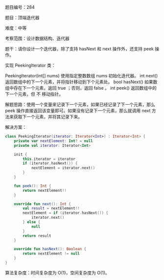 题目编号：284

题目：顶端迭代器

难度：中等

考察范围：设计数据结构、迭代器

题干：请你设计一个迭代器，除了支持 hasNext 和 next 操作外，还支持 peek 操作。

实现 PeekingIterator 类：

PeekingIterator(int[] nums) 使用指定整数数组 nums 初始化迭代器。
int next() 返回数组中的下一个元素，并将指针移动到下个元素处。
bool hasNext() 如果数组中存在下一个元素，返回 true ；否则，返回 false 。
int peek() 返回数组中的下一个元素，但 不 移动指针。

解题思路：使用一个变量来记录下一个元素，如果已经记录了下一个元素，那么 peek 操作直接返回该变量即可。如果没有记录下一个元素，那么就调用 next 方法来获取下一个元素，并将其记录下来。

解决方案：

```kotlin
class PeekingIterator(iterator: Iterator<Int>) : Iterator<Int> {
    private var nextElement: Int? = null
    private val iterator: Iterator<Int>

    init {
        this.iterator = iterator
        if (iterator.hasNext()) {
            nextElement = iterator.next()
        }
    }

    fun peek(): Int {
        return nextElement!!
    }

    override fun next(): Int {
        val result = nextElement!!
        nextElement = if (iterator.hasNext()) {
            iterator.next()
        } else {
            null
        }
        return result
    }

    override fun hasNext(): Boolean {
        return nextElement != null
    }
}
```

算法复杂度：时间复杂度为 O(1)，空间复杂度为 O(1)。